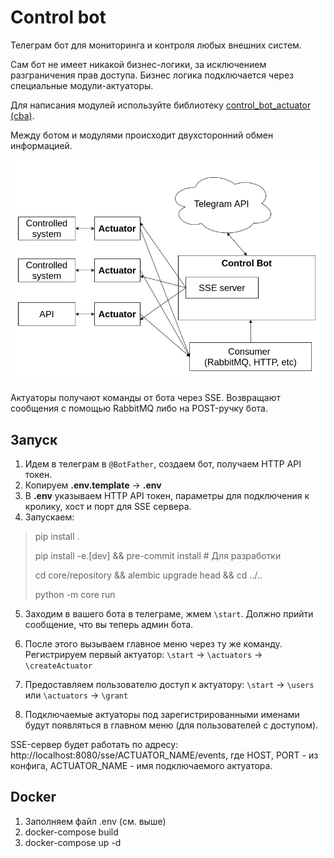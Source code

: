# Control bot

Телеграм бот для мониторинга и контроля любых внешних систем.

Сам бот не имеет никакой бизнес-логики, за исключением разграничения прав доступа.
Бизнес логика подключается через специальные модули-актуаторы.

Для написания модулей используйте библиотеку [control_bot_actuator (cba)](https://github.com/osipov-andrey/control_bot_actuator).

Между ботом и модулями происходит двухсторонний обмен информацией.

![Alt-текст](https://github.com/osipov-andrey/control_bot/blob/master/docs/main_schema.png?raw=true "Control bot + actuators")

Актуаторы получают команды от бота через SSE. 
Возвращают сообщения с помощью RabbitMQ либо на POST-ручку бота. 

## Запуск

1. Идем в телеграм в `@BotFather`, создаем бот, получаем HTTP API токен.
2. Копируем **.env.template** -> **.env**
3. В  **.env** указываем HTTP API токен, параметры для подключения к кролику, хост и порт для SSE сервера.
4. Запускаем:
> pip install .
>
> pip install -e.[dev] && pre-commit install  # Для разработки
>
> cd core/repository && alembic upgrade head && cd ../..
>  
> python -m core run

5. Заходим в вашего бота в телеграме, жмем `\start`.
   Должно прийти сообщение, что вы теперь админ бота.

6. После этого вызываем главное меню через ту же команду.
   Регистрируем первый актуатор:
   `\start` -> `\actuators` -> `\createActuator`

7. Предоставляем пользователю доступ к актуатору:
   `\start` -> `\users` или `\actuators` -> `\grant`

8. Подключаемые актуаторы под зарегистрированными именами будут появляться в главном меню (для пользователей с доступом).

SSE-сервер будет работать по адресу:
http://localhost:8080/sse/ACTUATOR_NAME/events,
где HOST, PORT - из конфига, ACTUATOR_NAME - имя подключаемого актуатора.

## Docker

1. Заполняем файл .env (см. выше)
2. docker-compose build
3. docker-compose up -d
